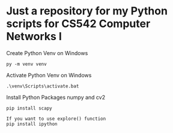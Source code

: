 
# Just a repository for my Python scripts for CS542 Computer Networks I

Create Python Venv on Windows
```
py -m venv venv
```
Activate Python Venv on Windows
```
.\venv\Scripts\activate.bat
```

Install Python Packages numpy and cv2
```
pip install scapy

If you want to use explore() function
pip install ipython
```